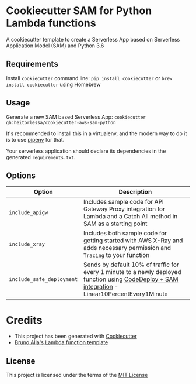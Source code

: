 # Cookiecutter SAM for Python Lambda functions

A cookiecutter template to create a Serverless App based on Serverless Application Model (SAM) and Python 3.6

## Requirements

Install `cookiecutter` command line: `pip install cookiecutter` or `brew install cookiecutter` using Homebrew

## Usage

Generate a new SAM based Serverless App: `cookiecutter gh:heitorlessa/cookiecutter-aws-sam-python` 

It's recommended to install this in a virtualenv, and the modern way to do it
is to use [pipenv](https://docs.pipenv.org/) for that.

Your serverless application should declare its dependencies in the generated `requirements.txt`.

Options
-------

Option | Description
------------------------------------------------- | ---------------------------------------------------------------------------------
`include_apigw` | Includes sample code for API Gateway Proxy integration for Lambda and a Catch All method in SAM as a starting point
`include_xray` | Includes both sample code for getting started with AWS X-Ray and adds necessary permission and `Tracing` to your function
`include_safe_deployment` | Sends by default 10% of traffic for every 1 minute to a newly deployed function using [CodeDeploy + SAM integration](https://github.com/awslabs/serverless-application-model/blob/master/docs/safe_lambda_deployments.rst) - Linear10PercentEvery1Minute

# Credits

* This project has been generated with [Cookiecutter](https://github.com/audreyr/cookiecutter)
* [Bruno Alla's Lambda function template](https://github.com/browniebroke/cookiecutter-lambda-function)


License
-------

This project is licensed under the terms of the [MIT License](/LICENSE)
